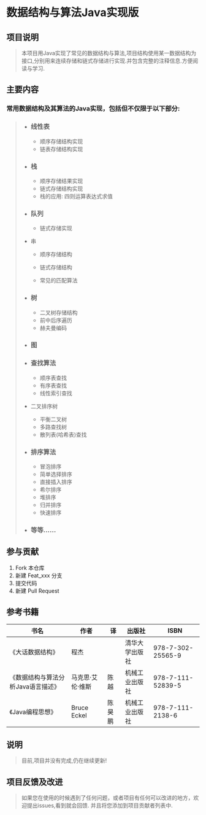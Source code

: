 # 数据结构与算法Java实现版

## 项目说明
> 本项目用Java实现了常见的数据结构与算法,项目结构使用某一数据结构为接口,分别用来连续存储和链式存储进行实现.并包含完整的注释信息.方便阅读与学习.

## 主要内容

### 常用数据结构及其算法的Java实现，包括但不仅限于以下部分:

>- ### 线性表
>
>    - 顺序存储结构实现
>    - 链表存储结构实现
>
>- ### 栈
>
>    - 顺序存储结果实现
>    - 链式存储结构实现
>    - 栈的应用: 四则运算表达式求值
>
>- ### 队列
>
>    - 链式存储实现
>
>  - 串
>
>    - 顺序存储结构
>    - 链式存储结构
>
>    - 常见的匹配算法
>
>- ### 树
>
>    - 二叉树存储结构
>    - 前中后序遍历
>    - 赫夫曼编码
>
>- ### 图
>
>- ### 查找算法
>
>    - 顺序表查找
>    - 有序表查找
>    - 线性索引查找
>  - 二叉排序树
>     - 平衡二叉树
>     - 多路查找树
>     - 散列表(哈希表)查找
>
>- ### 排序算法
>
>    - 冒泡排序
>    - 简单选择排序
>    - 直接插入排序
>    - 希尔排序
>    - 堆排序
>    - 归并排序
>    - 快速排序
>
>- ### 等等......

## 参与贡献
1. Fork 本仓库
2. 新建 Feat_xxx 分支
3. 提交代码
4. 新建 Pull Request

## 参考书籍

| 书名                               | 作者             | 译     | 出版社         | ISBN              |
| ---------------------------------- | ---------------- | ------ | -------------- | ----------------- |
| 《大话数据结构》                   | 程杰             |        | 清华大学出版社 | 978-7-302-25565-9 |
| 《数据结构与算法分析Java语言描述》 | 马克思·艾伦·维斯 | 陈越   | 机械工业出版社 | 978-7-111-52839-5 |
| 《Java编程思想》                   | Bruce Eckel      | 陈昊鹏 | 机械工业出版社 | 978-7-111-2138-6  |

## 说明

> 目前,项目并没有完成,仍在继续更新!

## 项目反馈及改进

> 如果您在使用的时候遇到了任何问题，或者项目有任何可以改进的地方，欢迎提出issues,看到就会回馈.
> 并且将您添加到项目贡献者列表中.